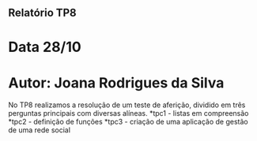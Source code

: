 ## Relatório TP8
# Data 28/10
# Autor: Joana Rodrigues da Silva

No TP8 realizamos a resolução de um teste de aferição, dividido em três perguntas principais com diversas alíneas.
*tpc1 - listas em compreensão
*tpc2 - definição de funções
*tpc3 - criação de uma aplicação de gestão de uma rede social